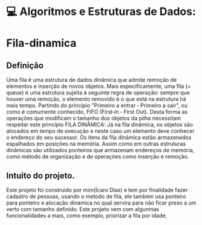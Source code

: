 # :computer: Algoritmos e Estruturas de Dados:
# Fila-dinamica
## Definição
Uma fila é uma estrutura de dados dinâmica que admite remoção de elementos e inserção de novos objetos.  Mais especificamente, uma  fila  (= queue)  é uma estrutura sujeita à seguinte regra de operação:  sempre que houver uma remoção, o elemento removido é o que está na estrutura há mais tempo.
Partindo do princípio "Primeiro a entrar  ‐  Primeiro a sair", ou como é comumente conhecido,  FIFO (First‐in ‐ First Out). Desta forma as operações que modificam o tamanho dos objetos da pilha necessitam respeitar este princípio
FILA DINÂMICA: Já na fila dinâmica, os objetos são alocados em tempo de execução e neste caso um elemento deve conhecer o endereço do seu sucessor. Os itens da fila dinâmica estão armazenados espalhados em posições na memória. Assim como em outras estruturas dinâmicas são utilizados ponteiros que armazenam endereços de memória, como método de organização e de operações como inserção e remoção.
## Intuito do projeto.
Este projeto foi construido por mim(Ícaro Dias) e tem por finalidade fazer cadastro de pessoas, usando o metodo de fila, ele também usa ponteiro para ponteiro e alocação dinamica no qual servira para não ficar preso a um verto com tamanho definido. Este projeto vem com algunmas funcionalidades a mais, como exemplo, priorizar a fila por idade, 
